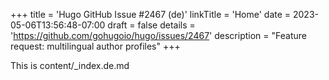 +++
title = 'Hugo GitHub Issue #2467 (de)'
linkTitle = 'Home'
date = 2023-05-06T13:56:48-07:00
draft = false
details = 'https://github.com/gohugoio/hugo/issues/2467'
description = "Feature request: multilingual author profiles"
+++

This is content/_index.de.md
